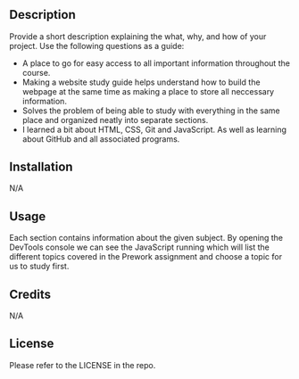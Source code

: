 # <Prework Study Guide Webpage>

## Description

Provide a short description explaining the what, why, and how of your project. Use the following questions as a guide:

- A place to go for easy access to all important information throughout the course.
- Making a website study guide helps understand how to build the webpage at the same time as making a place to store all neccessary information.
- Solves the problem of being able to study with everything in the same place and organized neatly into separate sections.
- I learned a bit about HTML, CSS, Git and JavaScript. As well as learning about GitHub and all associated programs.

## Installation

N/A

## Usage

Each section contains information about the given subject. By opening the DevTools console we can see the JavaScript running which will list the different topics covered in the Prework assignment and choose a topic for us to study first.

## Credits

N/A

## License

Please refer to the LICENSE in the repo.